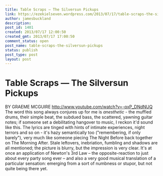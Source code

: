 ```yaml
---
title: Table Scraps — The Silversun Pickups
link: https://ezekielseven.wordpress.com/2013/07/17/table-scraps-the-silversun-pickups/
author: jamesbuckland
description: 
post_id: 1401
created: 2013/07/17 12:00:50
created_gmt: 2013/07/17 17:00:50
comment_status: open
post_name: table-scraps-the-silversun-pickups
status: publish
post_type: post
layout: post
---
```


# Table Scraps — The Silversun Pickups

BY GRAEME MCGUIRE http://www.youtube.com/watch?v=-qxP_DNdNUQ The word this song always conjures up for me is _anesthetic_ - the muffled drums, their simple beat, the subdued bass, the scattered, yawning guitar notes; if someone set a debilitating hangover to music, I reckon it'd sound like this. The lyrics are tinged with hints of intimate experiences, night terrors and so on - it's hazy semantically too ("remembering, if only barely"), very much like someone piecing The Night Before back together on The Morning After. Stale leftovers, inebriation, fumbling and shadows are all mentioned; the picture is blurry, but the impression is very clear. It's at once an application of Newton's 3rd Law – the opposite-reaction to just about every party song ever – and also a very good musical translation of a particular sensation: emerging from a sort of numbness or stupor, but not quite being there yet.